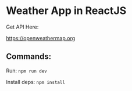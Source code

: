 # Weather App in ReactJS

Get API Here:

https://openweathermap.org

## Commands:

Run: `npm run dev`

Install deps: `npm install`
